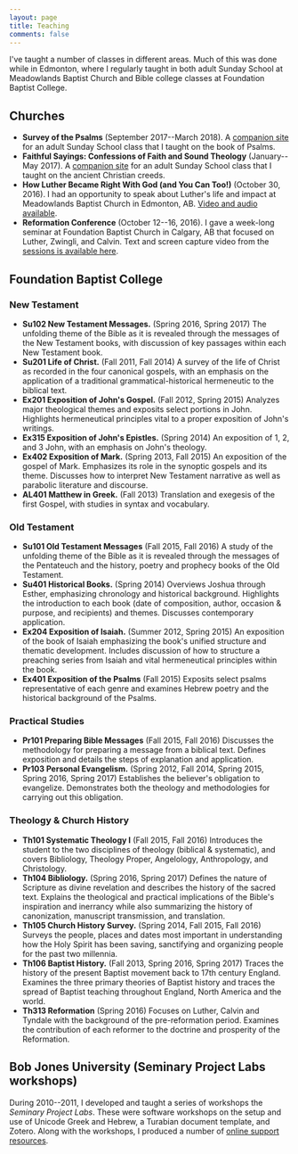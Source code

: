 ```yaml
---
layout: page
title: Teaching
comments: false
---
```


I've taught a number of classes in different areas. Much of this was done while in Edmonton, where I regularly taught in both adult Sunday School at Meadowlands Baptist Church and Bible college classes at Foundation Baptist College.

## Churches

* **Survey of the Psalms** (September 2017--March 2018). A [companion site](http://blogs.duncanjohnson.ca/psalms/) for an adult Sunday School class that I taught on the book of Psalms.
* **Faithful Sayings: Confessions of Faith and Sound Theology** (January--May 2017). A [companion site](http://blogs.duncanjohnson.ca/creeds/) for an adult Sunday School class that I taught on the ancient Christian creeds.
* **How Luther Became Right With God (and You Can Too!)** (October 30, 2016). I had an opportunity to speak about Luther's life and impact at Meadowlands Baptist Church in Edmonton, AB. [Video and audio available]({{site.url}}/blog/2016/11/04/how-luther-became-right-with-god/).
* **Reformation Conference** (October 12--16, 2016). I gave a week-long seminar at Foundation Baptist Church in Calgary, AB that focused on Luther, Zwingli, and Calvin. Text and screen capture video from the [sessions is available here](http://blogs.duncanjohnson.ca/calgary-reformation-conference/).

## Foundation Baptist College

### New Testament

* **<span>Su102</span> New Testament Messages.** (Spring 2016, Spring 2017) The unfolding theme of the Bible as it is revealed through the messages of the New Testament books, with discussion of key passages within each New Testament book.
* **<span>Su201</span> Life of Christ.** (Fall 2011, Fall 2014) A survey of the life of Christ as recorded in the four canonical gospels, with an emphasis on the application of a traditional grammatical-historical hermeneutic to the biblical text.
* **<span>Ex201</span> Exposition of John's Gospel.** (Fall 2012, Spring 2015) Analyzes major theological themes and exposits select portions in John. Highlights hermeneutical principles vital to a proper exposition of John's writings.
* **<span>Ex315</span> Exposition of John's Epistles.** (Spring 2014) An exposition of 1, 2, and 3 John, with an emphasis on John's theology.
* **<span>Ex402</span> Exposition of Mark.** (Spring 2013, Fall 2015) An exposition of the gospel of Mark. Emphasizes its role in the synoptic gospels and its theme. Discusses how to interpret New Testament narrative as well as parabolic literature and discourse.
* **<span>AL401</span> Matthew in Greek.** (Fall 2013) Translation and exegesis of the first Gospel, with studies in syntax and vocabulary.

### Old Testament

* **<span>Su101</span> Old Testament Messages** (Fall 2015, Fall 2016) A study of the unfolding theme of the Bible as it is revealed through the messages of the Pentateuch and the history, poetry and prophecy books of the Old Testament.
* **<span>Su401</span> Historical Books.** (Spring 2014) Overviews Joshua through Esther, emphasizing chronology and historical background. Highlights the introduction to each book (date of composition, author, occasion & purpose, and recipients) and themes. Discusses contemporary application.
* **<span>Ex204</span> Exposition of Isaiah.** (Summer 2012, Spring 2015) An exposition of the book of Isaiah emphasizing the book's unified structure and thematic development. Includes discussion of how to structure a preaching series from Isaiah and vital hermeneutical principles within the book.
* **<span>Ex401</span> Exposition of the Psalms** (Fall 2015) Exposits select psalms representative of each genre and examines Hebrew poetry and the historical background of the Psalms.

### Practical Studies

* **<span>Pr101</span> Preparing Bible Messages** (Fall 2015, Fall 2016) Discusses the methodology for preparing a message from a biblical text. Defines exposition and details the steps of explanation and application.
* **<span>Pr103</span> Personal Evangelism.** (Spring 2012, Fall 2014, Spring 2015, Spring 2016, Spring 2017) Establishes the believer's obligation to evangelize. Demonstrates both the theology and methodologies for carrying out this obligation.

### Theology & Church History

* **<span>Th101</span> Systematic Theology I** (Fall 2015, Fall 2016) Introduces the student to the two disciplines of theology (biblical & systematic), and covers Bibliology, Theology Proper, Angelology, Anthropology, and Christology.
* **<span>Th104</span> Bibliology.** (Spring 2016, Spring 2017) Defines the nature of Scripture as divine revelation and describes the history of the sacred text. Explains the theological and practical implications of the Bible's inspiration and inerrancy while also summarizing the history of canonization, manuscript transmission, and translation.
* **<span>Th105</span> Church History Survey.** (Spring 2014, Fall 2015, Fall 2016) Surveys the people, places and dates most important in understanding how the Holy Spirit has been saving, sanctifying and organizing people for the past two millennia.
* **<span>Th106</span> Baptist History.** (Fall 2013, Spring 2016, Spring 2017) Traces the history of the present Baptist movement back to 17th century England. Examines the three primary theories of Baptist history and traces the spread of Baptist teaching throughout England, North America and the world.
* **<span>Th313</span> Reformation**  (Spring 2016) Focuses on Luther, Calvin and Tyndale with the background of the pre-reformation period. Examines the contribution of each reformer to the doctrine and prosperity of the Reformation.

## Bob Jones University (Seminary Project Labs workshops)

During 2010--2011, I developed and taught a series of workshops  the *Seminary Project Labs*. These were software workshops on the setup and use of Unicode Greek and Hebrew, a Turabian document template, and Zotero. Along with the workshops, I produced a number of [online support resources]({{site.baseurl}}/projects/#software-for-student-writing).
